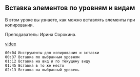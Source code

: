 ## Вставка элементов по уровням и видам

В этом уроке вы узнаете, как можно вставлять элементы при копировании.

Преподаватель: Ирина Сорокина.

[video](https://player.softculture.cc/embed/online/RVT/RVT_42.17.02_L3-8_Theory_Copy_Paste)

``` chapters
00:04 Инструменты для копирования и вставки
00:37 Вставка по выбранным уровням
01:12 Вставка на вид и по текущему виду
01:45 Вставка в то же место
02:13 Вставка на выбранный уровень
```
